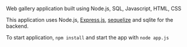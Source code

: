 Web gallery application built using Node.js, SQL, Javascript, HTML, CSS

This application uses Node.js, [Express.js](https://expressjs.com/), [sequelize](https://sequelize.org/) and
sqlite for the backend. 

To start application, `npm install` and start the app with `node app.js`
